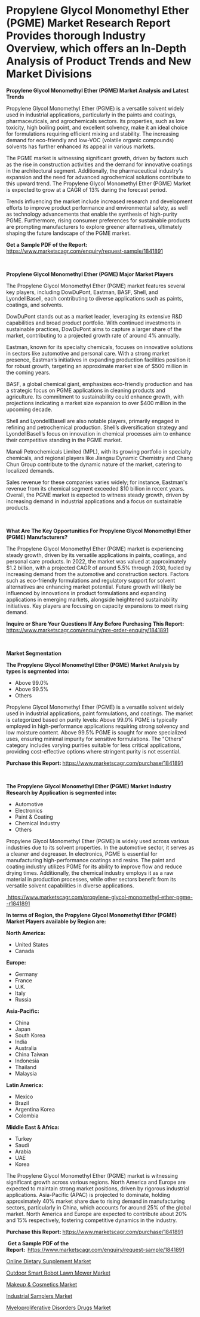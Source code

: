 <p><h1>Propylene Glycol Monomethyl Ether (PGME) Market Research Report Provides thorough Industry Overview, which offers an In-Depth Analysis of Product Trends and New Market Divisions</h1></p><p><strong>Propylene Glycol Monomethyl Ether (PGME) Market Analysis and Latest Trends</strong></p>
<p><p>Propylene Glycol Monomethyl Ether (PGME) is a versatile solvent widely used in industrial applications, particularly in the paints and coatings, pharmaceuticals, and agrochemicals sectors. Its properties, such as low toxicity, high boiling point, and excellent solvency, make it an ideal choice for formulations requiring efficient mixing and stability. The increasing demand for eco-friendly and low-VOC (volatile organic compounds) solvents has further enhanced its appeal in various markets.</p><p>The PGME market is witnessing significant growth, driven by factors such as the rise in construction activities and the demand for innovative coatings in the architectural segment. Additionally, the pharmaceutical industry's expansion and the need for advanced agrochemical solutions contribute to this upward trend. The Propylene Glycol Monomethyl Ether (PGME) Market is expected to grow at a CAGR of 13% during the forecast period. </p><p>Trends influencing the market include increased research and development efforts to improve product performance and environmental safety, as well as technology advancements that enable the synthesis of high-purity PGME. Furthermore, rising consumer preferences for sustainable products are prompting manufacturers to explore greener alternatives, ultimately shaping the future landscape of the PGME market.</p></p>
<p><strong>Get a Sample PDF of the Report:&nbsp;</strong> <a href="https://www.marketscagr.com/enquiry/request-sample/1841891?utm_campaign=1817&utm_medium=2&utm_source=Github&utm_content=ia&utm_term=30102024&utm_id=propylene-glycol-monomethyl-ether-pgme">https://www.marketscagr.com/enquiry/request-sample/1841891</a></p>
<p>&nbsp;</p>
<p><strong>Propylene Glycol Monomethyl Ether (PGME) Major Market Players</strong></p>
<p><p>The Propylene Glycol Monomethyl Ether (PGME) market features several key players, including DowDuPont, Eastman, BASF, Shell, and LyondellBasell, each contributing to diverse applications such as paints, coatings, and solvents.</p><p>DowDuPont stands out as a market leader, leveraging its extensive R&D capabilities and broad product portfolio. With continued investments in sustainable practices, DowDuPont aims to capture a larger share of the market, contributing to a projected growth rate of around 4% annually.</p><p>Eastman, known for its specialty chemicals, focuses on innovative solutions in sectors like automotive and personal care. With a strong market presence, Eastman’s initiatives in expanding production facilities position it for robust growth, targeting an approximate market size of $500 million in the coming years.</p><p>BASF, a global chemical giant, emphasizes eco-friendly production and has a strategic focus on PGME applications in cleaning products and agriculture. Its commitment to sustainability could enhance growth, with projections indicating a market size expansion to over $400 million in the upcoming decade.</p><p>Shell and LyondellBasell are also notable players, primarily engaged in refining and petrochemical production. Shell’s diversification strategy and LyondellBasell’s focus on innovation in chemical processes aim to enhance their competitive standing in the PGME market.</p><p>Manali Petrochemicals Limited (MPL), with its growing portfolio in specialty chemicals, and regional players like Jiangsu Dynamic Chemistry and Chang Chun Group contribute to the dynamic nature of the market, catering to localized demands.</p><p>Sales revenue for these companies varies widely; for instance, Eastman's revenue from its chemical segment exceeded $10 billion in recent years. Overall, the PGME market is expected to witness steady growth, driven by increasing demand in industrial applications and a focus on sustainable products.</p></p>
<p>&nbsp;</p>
<p><strong>What Are The Key Opportunities For Propylene Glycol Monomethyl Ether (PGME) Manufacturers?</strong></p>
<p><p>The Propylene Glycol Monomethyl Ether (PGME) market is experiencing steady growth, driven by its versatile applications in paints, coatings, and personal care products. In 2022, the market was valued at approximately $1.2 billion, with a projected CAGR of around 5.5% through 2030, fueled by increasing demand from the automotive and construction sectors. Factors such as eco-friendly formulations and regulatory support for solvent alternatives are enhancing market potential. Future growth will likely be influenced by innovations in product formulations and expanding applications in emerging markets, alongside heightened sustainability initiatives. Key players are focusing on capacity expansions to meet rising demand.</p></p>
<p><strong>Inquire or Share Your Questions If Any Before Purchasing This Report:</strong> <a href="https://www.marketscagr.com/enquiry/pre-order-enquiry/1841891?utm_campaign=1817&utm_medium=2&utm_source=Github&utm_content=ia&utm_term=30102024&utm_id=propylene-glycol-monomethyl-ether-pgme">https://www.marketscagr.com/enquiry/pre-order-enquiry/1841891</a></p>
<p>&nbsp;</p>
<p><strong>Market Segmentation</strong></p>
<p><strong>The Propylene Glycol Monomethyl Ether (PGME) Market Analysis by types is segmented into:</strong></p>
<p><ul><li>Above 99.0%</li><li>Above 99.5%</li><li>Others</li></ul></p>
<p><p>Propylene Glycol Monomethyl Ether (PGME) is a versatile solvent widely used in industrial applications, paint formulations, and coatings. The market is categorized based on purity levels: Above 99.0% PGME is typically employed in high-performance applications requiring strong solvency and low moisture content. Above 99.5% PGME is sought for more specialized uses, ensuring minimal impurity for sensitive formulations. The "Others" category includes varying purities suitable for less critical applications, providing cost-effective options where stringent purity is not essential.</p></p>
<p><strong>Purchase this Report:&nbsp;</strong><a href="https://www.marketscagr.com/purchase/1841891?utm_campaign=1817&utm_medium=2&utm_source=Github&utm_content=ia&utm_term=30102024&utm_id=propylene-glycol-monomethyl-ether-pgme">https://www.marketscagr.com/purchase/1841891</a></p>
<p>&nbsp;</p>
<p><strong>The Propylene Glycol Monomethyl Ether (PGME) Market Industry Research by Application is segmented into:</strong></p>
<p><ul><li>Automotive</li><li>Electronics</li><li>Paint & Coating</li><li>Chemical Industry</li><li>Others</li></ul></p>
<p><p>Propylene Glycol Monomethyl Ether (PGME) is widely used across various industries due to its solvent properties. In the automotive sector, it serves as a cleaner and degreaser. In electronics, PGME is essential for manufacturing high-performance coatings and resins. The paint and coating industry utilizes PGME for its ability to improve flow and reduce drying times. Additionally, the chemical industry employs it as a raw material in production processes, while other sectors benefit from its versatile solvent capabilities in diverse applications.</p></p>
<p><a href="https://www.marketscagr.com/propylene-glycol-monomethyl-ether-pgme--r1841891?utm_campaign=1817&utm_medium=2&utm_source=Github&utm_content=ia&utm_term=30102024&utm_id=propylene-glycol-monomethyl-ether-pgme">&nbsp;https://www.marketscagr.com/propylene-glycol-monomethyl-ether-pgme--r1841891</a></p>
<p><strong>In terms of Region, the Propylene Glycol Monomethyl Ether (PGME) Market Players available by Region are:</strong></p>
<p>
    <p> <strong> North America: </strong>
        <ul>
            <li>United States</li>
            <li>Canada</li>
        </ul>
        </p> 
    <p> <strong> Europe: </strong>
        <ul>
            <li>Germany</li>
            <li>France</li>
            <li>U.K.</li>
            <li>Italy</li>
            <li>Russia</li>
        </ul>
        </p> 
    <p> <strong> Asia-Pacific: </strong>
        <ul>
            <li>China</li>
            <li>Japan</li>
            <li>South Korea</li>
            <li>India</li>
            <li>Australia</li>
            <li>China Taiwan</li>
            <li>Indonesia</li>
            <li>Thailand</li>
            <li>Malaysia</li>
        </ul>
        </p> 
    <p> <strong> Latin America: </strong>
        <ul>
            <li>Mexico</li>
            <li>Brazil</li>
            <li>Argentina Korea</li>
            <li>Colombia</li>
        </ul>
        </p> 
    <p> <strong> Middle East & Africa: </strong>
        <ul>
            <li>Turkey</li>
            <li>Saudi</li>
            <li>Arabia</li>
            <li>UAE</li>
            <li>Korea</li>
        </ul>
    </p>
    </p>
<p><p>The Propylene Glycol Monomethyl Ether (PGME) market is witnessing significant growth across various regions. North America and Europe are expected to maintain strong market positions, driven by rigorous industrial applications. Asia-Pacific (APAC) is projected to dominate, holding approximately 40% market share due to rising demand in manufacturing sectors, particularly in China, which accounts for around 25% of the global market. North America and Europe are expected to contribute about 20% and 15% respectively, fostering competitive dynamics in the industry.</p></p>
<p><strong>Purchase this Report: </strong><a href="https://www.marketscagr.com/purchase/1841891?utm_campaign=1817&utm_medium=2&utm_source=Github&utm_content=ia&utm_term=30102024&utm_id=propylene-glycol-monomethyl-ether-pgme">https://www.marketscagr.com/purchase/1841891</a></p>
<p>&nbsp;<strong>Get a Sample PDF of the Report:&nbsp;&nbsp;</strong><a href="https://www.marketscagr.com/enquiry/request-sample/1841891?utm_campaign=1817&utm_medium=2&utm_source=Github&utm_content=ia&utm_term=30102024&utm_id=propylene-glycol-monomethyl-ether-pgme">https://www.marketscagr.com/enquiry/request-sample/1841891</a></p>
<p><strong></strong></p>
<p><p><a href="https://www.linkedin.com/pulse/insights-online-dietary-supplement-market-players-size-geographical-wiomc?utm_campaign=1817&utm_medium=2&utm_source=Github&utm_content=ia&utm_term=30102024&utm_id=propylene-glycol-monomethyl-ether-pgme">Online Dietary Supplement Market</a></p><p><a href="https://issuu.com/reportprime-2/docs/outdoor-smart-robot-lawn-mower-mark_dc4d6bfcc602aa?utm_campaign=1817&utm_medium=2&utm_source=Github&utm_content=ia&utm_term=30102024&utm_id=propylene-glycol-monomethyl-ether-pgme">Outdoor Smart Robot Lawn Mower Market</a></p><p><a href="https://www.linkedin.com/pulse/makeup-cosmetics-market-consolidation-impact-structure-spcje?utm_campaign=1817&utm_medium=2&utm_source=Github&utm_content=ia&utm_term=30102024&utm_id=propylene-glycol-monomethyl-ether-pgme">Makeup & Cosmetics Market</a></p><p><a href="https://www.linkedin.com/pulse/industrial-samplers-ecosystem-mapping-innovation-value-chains-tqore?utm_campaign=1817&utm_medium=2&utm_source=Github&utm_content=ia&utm_term=30102024&utm_id=propylene-glycol-monomethyl-ether-pgme">Industrial Samplers Market</a></p><p><a href="https://github.com/NasrinKhan99/Market-Research-Report-List-1/blob/main/myeloproliferative-disorders-drugs-market.md?utm_campaign=1817&utm_medium=2&utm_source=Github&utm_content=ia&utm_term=30102024&utm_id=propylene-glycol-monomethyl-ether-pgme">Myeloproliferative Disorders Drugs Market</a></p></p>